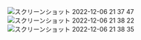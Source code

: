 
![スクリーンショット 2022-12-06 21 37 47](https://user-images.githubusercontent.com/50354281/205956020-903d3c32-09dc-4f58-a1be-4aa1f42979b3.png)
![スクリーンショット 2022-12-06 21 38 22](https://user-images.githubusercontent.com/50354281/205957622-3c4cc32a-084d-405f-ba6d-d4ad22b0c5bc.png)
![スクリーンショット 2022-12-06 21 38 35](https://user-images.githubusercontent.com/50354281/205957680-2576f027-c999-4fe1-b7ba-da3300138f9b.png)
